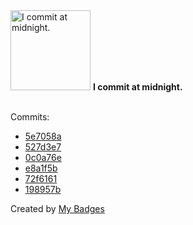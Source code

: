 <img src="https://my-badges.github.io/my-badges/midnight-commits.png" alt="I commit at midnight." title="I commit at midnight." width="128">
<strong>I commit at midnight.</strong>
<br><br>

Commits:

- <a href="https://github.com/andrewjswan/home-assistant-addons/commit/5e7058ab4f67bafd9c062086feda35ecd69cd608">5e7058a</a>
- <a href="https://github.com/andrewjswan/esphome-update-addon/commit/527d3e7389ccf71f4ad09e931f8f7c679ff4901b">527d3e7</a>
- <a href="https://github.com/andrewjswan/MediaPortal-1/commit/0c0a76e4017f3b86866995e6af8cf6826487e631">0c0a76e</a>
- <a href="https://github.com/andrewjswan/MediaPortal-1/commit/e8a1f5b51f7f8c89723d76990e364b81e457a183">e8a1f5b</a>
- <a href="https://github.com/andrewjswan/matrix-lamp/commit/72f6161baed8895081a91c1f3e0689487600321f">72f6161</a>
- <a href="https://github.com/andrewjswan/MediaPortal-1/commit/198957bcfb93a3f3112a0487610367089e5a8437">198957b</a>


Created by <a href="https://github.com/my-badges/my-badges">My Badges</a>